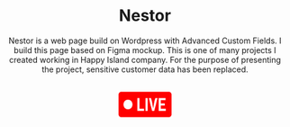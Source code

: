 <div align="center">
<h1> Nestor </h1>
</div>

<div align="center"> 
 Nestor is a web page build on Wordpress with Advanced Custom Fields. I build this page based on Figma mockup. This is one of many projects I created working in Happy Island company. For the purpose of presenting the project, sensitive customer data has been replaced.
</div>


## <div align="center" ><a href="http://serwer281383.lh.pl/autoinstalator/serwer281383.lh.pl/wordpress70159/" target="_blank" rel="noreferrer"> <img src="https://raw.githubusercontent.com/FilipW98/Nestor/master/live-icon.png" alt="live icon" width="100" height="50"/> </a>  </div>
